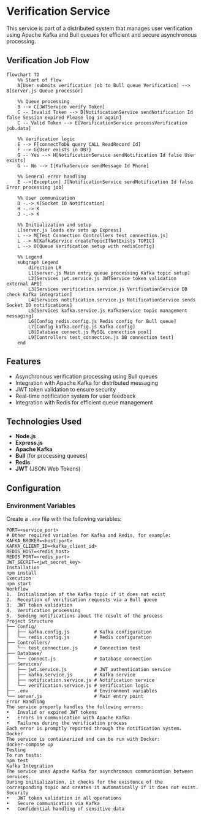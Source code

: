 # Verification Service

This service is part of a distributed system that manages user verification using Apache Kafka and Bull queues for efficient and secure asynchronous processing.

## Verification Job Flow

```mermaid
flowchart TD
    %% Start of flow
    A[User submits verification job to Bull queue Verification] --> B[server.js Queue processor]

    %% Queue processing
    B --> C[JWTService verify Token]
    C -- Invalid Token --> D[NotificationService sendNotification Id false Session expired Please log in again]
    C -- Valid Token --> E[VerificationService processVerification job.data]

    %% Verification logic
    E --> F[connectToDB query CALL ReadRecord Id]
    F --> G{User exists in DB?}
    G -- Yes --> H[NotificationService sendNotification Id false User exists]
    G -- No --> I[KafkaService sendMessage Id Phone]

    %% General error handling
    E -->|Exception| J[NotificationService sendNotification Id false Error processing job]

    %% User communication
    D -.-> K[Socket IO Notification]
    H -.-> K
    J -.-> K

    %% Initialization and setup
    L[server.js loads env sets up Express]
    L --> M[Test Connection Controllers test_connection.js]
    L --> N[KafkaService createTopicIfNotExists TOPIC]
    L --> O[Queue Verification setup with redisConfig]

    %% Legend
    subgraph Legend
        direction LR
        L1[server.js Main entry queue processing Kafka topic setup]
        L2[Services jwt.service.js JWTService token validation external API]
        L3[Services verification.service.js VerificationService DB check Kafka integration]
        L4[Services notification.service.js NotificationService sends Socket IO notifications]
        L5[Services kafka.service.js KafkaService topic management messaging]
        L6[Config redis.config.js Redis config for Bull queue]
        L7[Config kafka.config.js Kafka config]
        L8[Database connect.js MySQL connection pool]
        L9[Controllers test_connection.js DB connection test]
    end

```

## Features

- Asynchronous verification processing using Bull queues  
- Integration with Apache Kafka for distributed messaging  
- JWT token validation to ensure security  
- Real-time notification system for user feedback  
- Integration with Redis for efficient queue management

## Technologies Used

- **Node.js**  
- **Express.js**  
- **Apache Kafka**  
- **Bull** (for processing queues)  
- **Redis**  
- **JWT** (JSON Web Tokens)

## Configuration

### Environment Variables

Create a `.env` file with the following variables:

```env
PORT=<service_port>
# Other required variables for Kafka and Redis, for example:
KAFKA_BROKER=<host:port>
KAFKA_CLIENT_ID=<kafka_client_id>
REDIS_HOST=<redis_host>
REDIS_PORT=<redis_port>
JWT_SECRET=<jwt_secret_key>
Installation
npm install
Execution
npm start
Workflow
1.	Initialization of the Kafka topic if it does not exist
2.	Reception of verification requests via a Bull queue
3.	JWT token validation
4.	Verification processing
5.	Sending notifications about the result of the process
Project Structure
├── Config/
│   ├── kafka.config.js         # Kafka configuration
│   └── redis.config.js         # Redis configuration
├── Controllers/
│   └── test_connection.js      # Connection test
├── Database/
│   └── connect.js              # Database connection
├── Services/
│   ├── jwt.service.js          # JWT authentication service
│   ├── kafka.service.js        # Kafka service
│   ├── notification.service.js # Notification service
│   └── verification.service.js # Verification logic
├── .env                        # Environment variables
└── server.js                   # Main entry point
Error Handling
The service properly handles the following errors:
•	Invalid or expired JWT tokens
•	Errors in communication with Apache Kafka
•	Failures during the verification process
Each error is promptly reported through the notification system.
Docker
The service is containerized and can be run with Docker:
docker-compose up
Testing
To run tests:
npm test
Kafka Integration
The service uses Apache Kafka for asynchronous communication between services.
During initialization, it checks for the existence of the corresponding topic and creates it automatically if it does not exist.
Security
•	JWT token validation in all operations
•	Secure communication via Kafka
•	Confidential handling of sensitive data
